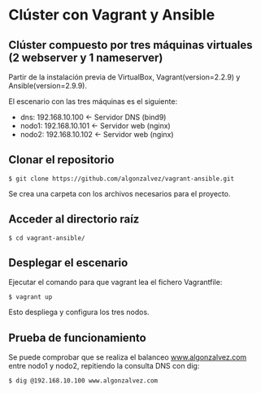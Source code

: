 # Clúster con Vagrant y Ansible
## Clúster compuesto por tres máquinas virtuales (2 webserver y 1 nameserver)

Partir de la instalación previa de VirtualBox, Vagrant(version=2.2.9) y Ansible(version=2.9.9).

El escenario con las tres máquinas es el siguiente:

* dns: 192.168.10.100 <- Servidor DNS (bind9)
* nodo1: 192.168.10.101 <- Servidor web (nginx)
* nodo2: 192.168.10.102 <- Servidor web (nginx)

## Clonar el repositorio

```
$ git clone https://github.com/algonzalvez/vagrant-ansible.git
```

Se crea una carpeta con los archivos necesarios para el proyecto.

## Acceder al directorio raíz

```
$ cd vagrant-ansible/
```


## Desplegar el escenario

Ejecutar el comando para que vagrant lea el fichero Vagrantfile:

```
$ vagrant up
```

Esto despliega y configura los tres nodos.

## Prueba de funcionamiento

Se puede comprobar que se realiza el balanceo www.algonzalvez.com entre nodo1 y nodo2,
repitiendo la consulta DNS con dig:
```
$ dig @192.168.10.100 www.algonzalvez.com
```
